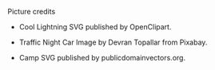  Picture credits

- Cool Lightning
SVG published by OpenClipart.

- Traffic Night Car
Image by Devran Topallar from Pixabay.

- Camp
SVG published by publicdomainvectors.org.